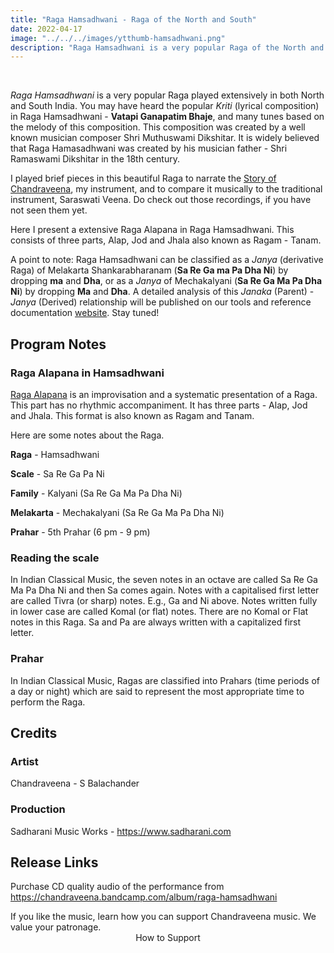 ```yaml
---
title: "Raga Hamsadhwani - Raga of the North and South"
date: 2022-04-17
image: "../../../images/ytthumb-hamsadhwani.png"
description: "Raga Hamsadhwani is a very popular Raga of the North and South Indian classical music. Here I present an extensive Raga Alapana in Raga Hamsadhwani. Raga Alapana consists of three parts - Alap, Jod and Jhala, also known as Ragam, Tanam."
---
```

<you-tube videoid="SKAi1FN5duU"></you-tube>
<br>

*Raga Hamsadhwani* is a very popular Raga played extensively in both North and South India. You may have heard the popular *Kriti* (lyrical composition) in Raga Hamsadhwani - **Vatapi Ganapatim Bhaje**, and many tunes based on the melody of this composition. This composition was created by a well known musician composer Shri Muthuswami Dikshitar. It is widely believed that Raga Hamasadhwani was created by his musician father - Shri Ramaswami Dikshitar in the 18th century.

I played brief pieces in this beautiful Raga to narrate the [Story of Chandraveena](/blog/the-musical-story-of-chandraveena/), my instrument, and to compare it musically to the traditional instrument, Saraswati Veena. Do check out those recordings, if you have not seen them yet.

Here I present a extensive Raga Alapana in Raga Hamsadhwani. This consists of three parts, Alap, Jod and Jhala also known as Ragam - Tanam.

A point to note: Raga Hamsadhwani can be classified as a *Janya* (derivative Raga) of Melakarta Shankarabharanam (**Sa Re Ga ma Pa Dha Ni**) by dropping **ma** and **Dha**, or as a *Janya* of Mechakalyani (**Sa Re Ga Ma Pa Dha Ni**) by dropping **Ma** and **Dha**. A detailed analysis of this *Janaka* (Parent) - *Janya* (Derived) relationship will be published on our tools and reference documentation [website](https://puretones.sadharani.com). Stay tuned!

## Program Notes

### Raga Alapana in Hamsadhwani
[Raga Alapana](/blog/raga-alapana/) is an improvisation and a systematic presentation of a Raga. This part has no rhythmic accompaniment. It has three parts - Alap, Jod and Jhala. This format is also known as Ragam and Tanam.

Here are some notes about the Raga.

**Raga** - Hamsadhwani

**Scale** -  Sa Re Ga Pa Ni

**Family** - Kalyani (Sa Re Ga Ma Pa Dha Ni)

**Melakarta** - Mechakalyani (Sa Re Ga Ma Pa Dha Ni)

**Prahar** - 5th Prahar (6 pm - 9 pm)

### Reading the scale
In Indian Classical Music, the seven notes in an octave are called Sa Re Ga Ma Pa Dha Ni and then Sa comes again. Notes with a capitalised first letter are called Tivra (or sharp) notes. E.g., Ga and Ni above. Notes written fully in lower case are called Komal (or flat) notes. There are no Komal or Flat notes in this Raga. Sa and Pa are always written with a capitalized first letter.

### Prahar
In Indian Classical Music, Ragas are classified into Prahars (time periods of a day or night) which are said to represent the most appropriate time to perform the Raga.

## Credits

### Artist
Chandraveena - S Balachander

### Production
Sadharani Music Works - https://www.sadharani.com

## Release Links

Purchase CD quality audio of the performance from https://chandraveena.bandcamp.com/album/raga-hamsadhwani

<notice-box>
If you like the music, learn how you can support Chandraveena music. We value your patronage.
<div style="text-align:center">
<my-button to="/support/">How to Support</my-button>
</div>
</notice-box>
